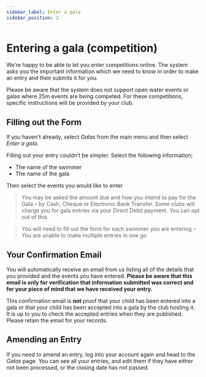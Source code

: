 ```yaml
---
sidebar_label: Enter a gala
sidebar_position: 2
---
```


# Entering a gala (competition)

We’re happy to be able to let you enter competitions online. The system asks you the important information which we need to know in order to make an entry and then submits it for you.

Please be aware that the system does not support open water events or galas where 25m events are being competed. For these competitions, specific instructions will be provided by your club.

## Filling out the Form

If you haven't already, select *Galas* from the main menu and then select *Enter a gala*.

Filling out your entry couldn’t be simpler. Select the following information;

* The name of the swimmer
* The name of the gala

Then select the events you would like to enter
    
> You may be asked the amount due and how you intend to pay for the Gala – by Cash, Cheque or Electronic Bank Transfer. Some clubs will charge you for gala entries via your Direct Debit payment. You can opt out of this.

> You will need to fill out the form for each swimmer you are entering – You are unable to make multiple entries in one go

## Your Confirmation Email

You will automatically receive an email from us listing all of the details that you provided and the events you have entered. **Please be aware that this email is only for verification that information submitted was correct and for your piece of mind that we have received your entry.**

This confirmation email is **not** proof that your child has been entered into a gala or that your child has been accepted into a gala by the club hosting it. It is up to you to check the accepted entries when they are published. Please retain the email for your records.

## Amending an Entry

If you need to amend an entry, log into your account again and head to the *Galas* page. You can see all your entries, and edit them if they have either not been processed, or the closing date has not passed.